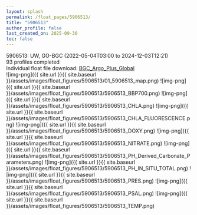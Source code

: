 ```yaml
---
layout: splash
permalink: /float_pages/5906513/
title: "5906513"
author_profile: false
last_created_on: 2025-09-30
toc: false
---
```

 
5906513: UW, GO-BGC (2022-05-04T03:00 to 2024-12-03T12:21)\
93 profiles completed\
Individual float file download: [BGC_Argo_Plus_Global](https://ftp.soest.hawaii.edu/bgc_argo_plus/Individual_Floats/outliers_removed/5906513_Sprof_processed.nc)\
![img-png]({{ site.url }}{{ site.baseurl }}/assets/images/float_figures/5906513/01_5906513_map.png)
![img-png]({{ site.url }}{{ site.baseurl }}/assets/images/float_figures/5906513/5906513_BBP700.png)
![img-png]({{ site.url }}{{ site.baseurl }}/assets/images/float_figures/5906513/5906513_CHLA.png)
![img-png]({{ site.url }}{{ site.baseurl }}/assets/images/float_figures/5906513/5906513_CHLA_FLUORESCENCE.png)
![img-png]({{ site.url }}{{ site.baseurl }}/assets/images/float_figures/5906513/5906513_DOXY.png)
![img-png]({{ site.url }}{{ site.baseurl }}/assets/images/float_figures/5906513/5906513_NITRATE.png)
![img-png]({{ site.url }}{{ site.baseurl }}/assets/images/float_figures/5906513/5906513_PH_Derived_Carbonate_Parameters.png)
![img-png]({{ site.url }}{{ site.baseurl }}/assets/images/float_figures/5906513/5906513_PH_IN_SITU_TOTAL.png)
![img-png]({{ site.url }}{{ site.baseurl }}/assets/images/float_figures/5906513/5906513_PRES.png)
![img-png]({{ site.url }}{{ site.baseurl }}/assets/images/float_figures/5906513/5906513_PSAL.png)
![img-png]({{ site.url }}{{ site.baseurl }}/assets/images/float_figures/5906513/5906513_TEMP.png)
